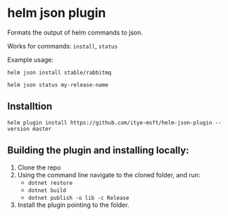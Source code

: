 # helm json plugin
Formats the output of helm commands to json.

Works for commands: `install`, `status`

Example usage:

`helm json install stable/rabbitmq`

`helm json status my-release-name`

## Installtion
`helm plugin install https://github.com/itye-msft/helm-json-plugin --version master`

## Building the plugin and installing locally:
1. Clone the repo
2. Using the command line navigate to the cloned folder, and run:
   - `dotnet restore`
   - `dotnet build`
   - `dotnet publish -o lib -c Release`
3. Install the plugin pointing to the folder.